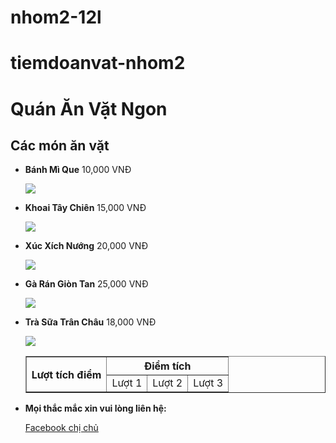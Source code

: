 # nhom2-12l
# tiemdoanvat-nhom2
<!DOCTYPE html>  
<html>  
<head>  
    <title>Quán Ăn Vặt Ngon</title>  
<head>
<body>  
    <div>  
        <h1>Quán Ăn Vặt Ngon</h1>  
    </div>  
    <main>  
        <h2>Các món ăn vặt</h2>  
        <ul>  
            <li><strong>Bánh Mì Que</strong> <span>10,000 VNĐ</span></li>  
		<p><img src="C:\xampp\tiemdoanvatweb\hinh\banhmique.jpg"></p>
            <li><strong>Khoai Tây Chiên</strong> <span>15,000 VNĐ</span></li>  
		<p><img src="C:\xampp\tiemdoanvatweb\hinh\khoaitaychien.jpg"></p>
            <li><strong>Xúc Xích Nướng</strong> <span>20,000 VNĐ</span></li>  
		<p><img src="C:\xampp\tiemdoanvatweb\hinh\xucxichnuong.jpg"></p>
            <li><strong>Gà Rán Giòn Tan</strong> <span>25,000 VNĐ</span></li>  
		<p><img src="C:\xampp\tiemdoanvatweb\hinh\garan.jpgg"></p>
            <li><strong>Trà Sữa Trân Châu</strong> <span>18,000 VNĐ</span></li>
		<p><img src="C:\xampp\tiemdoanvatweb\hinh\trasuatranchau.jpg"></p>
	    <table border="1">
		    <tr><th rowspan="2"> Lượt tích điểm </th> <th colspan="3"> Điểm tích</th></tr>
		    <tr><td>Lượt 1</td> <td>Lượt 2</td> <td>Lượt 3</td></tr>
	    </table>
	<li><strong>Mọi thắc mắc xin vui lòng liên hệ:</strong></li>
	<p><a href="https://www.facebook.com/xuanmai.tranngoc.739?mibextid=LQQJ4d"> Facebook chị chủ</a></p>
        </ul>  
    </main>  
</body>  
</html>
